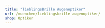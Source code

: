 ```yaml
---
title: "lieblingsBrille Augenoptiker"
url: /muenchen/lieblingsbrille-augenoptiker/
shop: Optiker
---
```

